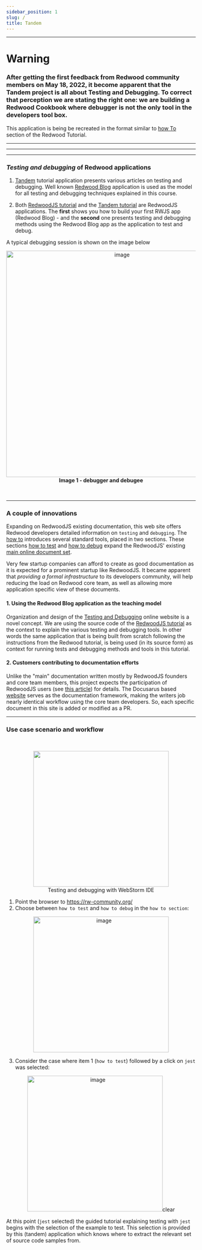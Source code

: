 ```yaml
---
sidebar_position: 1
slug: /
title: Tandem
---
```


___

# Warning

### After getting the first feedback from Redwood community members on May 18, 2022, it become apparent that the Tandem project is all about Testing and Debugging. To correct that perception we are stating the right one: we are building a Redwood Cookbook where debugger is not the only tool in the developers tool box.

This application is being be recreated in the format similar to [how To](https://redwoodjs.com/docs/how-to/index) section of the Redwood Tutorial.

___
___
___

### _Testing and debugging_ of Redwood applications

1. [Tandem](https://rw-community.org/) tutorial application presents various articles on testing and debugging. Well known [Redwood Blog](https://github.com/adriatic/RedwoodBlog) application is used as the model for all testing and debugging techniques explained in this course.

2. Both [RedwoodJS tutorial](https://redwoodjs.com/docs/tutorial/foreword) and the [Tandem tutorial](https://rw-community.org/) are RedwoodJS applications. The **first** shows you how to build your first RWJS app (Redwood Blog) - and the **second** one presents testing and debugging methods using  the Redwood Blog app as the application to test and debug.

A typical debugging session is shown on the image below

<p align="center">
<img width="600" alt="image" src="https://user-images.githubusercontent.com/2712405/167678372-99cd74f1-c41d-4538-8716-c23e7c52ca26.png"/>
<br/>
<b>Image 1 - debugger and debugee</b>
</p>
<br/>

---

### A couple of innovations

Expanding on RedwoodJS existing documentation, this web site offers Redwood developers detailed information on `testing` and `debugging`. The  [how to](https://rw-community.org/) introduces several standard tools, placed in two sections. These sections [how to test](https://rw-community.org/how-to/testing/introduction) and [how to debug](https://rw-community.org/how-to/debugging/introduction) expand the RedwoodJS' existing [main online document set](https://redwoodjs.com/docs/introduction).

Very few startup companies can afford to create as good documentation as it is expected for a prominent startup like RedwoodJS. It became apparent that _providing a formal infrastructure_ to its developers community, will help reducing the load on Redwood core team, as well as allowing more application specific view of these documents.

#### 1. Using the Redwood Blog application as the teaching model

Organization and design of the [Testing and Debugging](https://rw-community.org/) online website is a novel concept. We are using the source code of the [RedwoodJS tutorial](https://redwoodjs.com/docs/tutorial/foreword) as the context to explain the various testing and debugging tools. In other words the same application that is being built from scratch following the instructions from the Redwood tutorial, is being used (in its source form) as context for running tests and debugging methods and tools in this tutorial.

#### 2. Customers contributing to documentation efforts

Unlike the "main" documentation written mostly by RedwoodJS founders and core team members, this project expects the participation of RedwoodJS users (see [this article](https://community.redwoodjs.com/t/proposal-testing-and-debugging-project/2923`)) for details. The Docusarus based [website](https://rw-community.org) serves as the documentation framework, making the writers job nearly identical workflow using the core team developers. So, each specific document in this site is added or modified as a PR.

---

### Use case scenario and workflow

<br/>

<p align="center">
  <img width="360" src="https://user-images.githubusercontent.com/2712405/164993375-a0297688-af77-4734-9dc5-6581d2582eac.png" />
<br />
Testing and debugging with WebStorm IDE
</p>

1. Point the browser to <https://rw-community.org/>
2. Choose between `how to test` and `how to debug` in the `how to section`:

<p align="center">
  <img width="360" alt="image" src="https://user-images.githubusercontent.com/2712405/165111088-5f705f26-1d2a-4de2-a181-9d8a57210cda.png"/>
</p>

3. Consider the case where item 1 (`how to test`) followed by a click on `jest` was selected:

<p align="center">
<img width="360" alt="image" src="https://user-images.githubusercontent.com/2712405/165114504-1bce9947-3621-467f-bb5e-e226081f3302.png"/>clear
</p>

At this point (`jest` selected) the guided tutorial explaining testing with `jest` begins with the selection of the example to test. This selection is provided by this (tandem) application which knows where to extract the relevant set of source code samples from.
